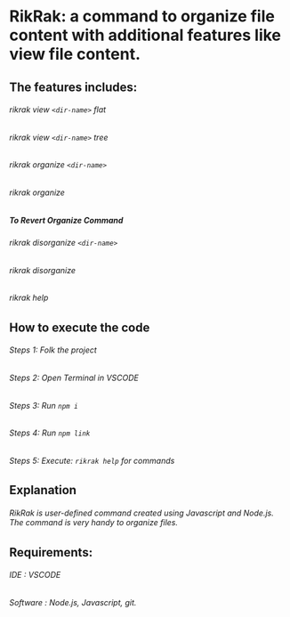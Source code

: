 # **RikRak: a command to organize file content with additional features like view file content.**

## The features includes:
###### rikrak view ``` <dir-name> ``` flat
###### rikrak view ``` <dir-name> ``` tree
###### rikrak organize ``` <dir-name> ```
###### rikrak organize 

##### To Revert Organize Command
###### rikrak disorganize ``` <dir-name> ```
###### rikrak disorganize 
    
###### rikrak help

## How to execute the code
###### Steps 1: Folk the project
###### Steps 2: Open Terminal in VSCODE
###### Steps 3: Run ``` npm i ```
###### Steps 4: Run ``` npm link ```
###### Steps 5: Execute: ``` rikrak help ``` for commands

## Explanation
###### RikRak is user-defined command created using Javascript and Node.js. The command is very handy to organize files.

## Requirements:
###### IDE : VSCODE
###### Software : Node.js, Javascript, git.
